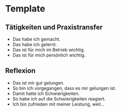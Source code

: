 # Template

## Tätigkeiten und Praxistransfer

- Das habe ich gemacht.
- Das habe ich gelernt.
- Das ist für mich im Betrieb wichtig.
- Das ist für mich persönlich wichtig.

## Reflexion

- Das ist mir gut gelungen.
- So bin ich vorgegangen, dass es mir gelungen ist.
- Damit hatte ich Schwierigkeiten.
- So habe ich auf die Schwierigkeiten reagiert.
- Ich bin zufrieden mit meiner Leistung, weil…
